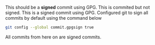 This should be a **signed** commit using GPG.
This is commited but not signed.
This is a signed commit using GPG.
Configured git to sign all commits by default using the command below
```bash
git config --global commit.gpgsign true
```
All commits from here on are signed commits.